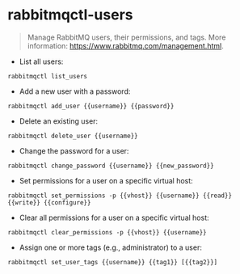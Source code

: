 # rabbitmqctl-users

> Manage RabbitMQ users, their permissions, and tags.
> More information: <https://www.rabbitmq.com/management.html>.

- List all users:

`rabbitmqctl list_users`

- Add a new user with a password:

`rabbitmqctl add_user {{username}} {{password}}`

- Delete an existing user:

`rabbitmqctl delete_user {{username}}`

- Change the password for a user:

`rabbitmqctl change_password {{username}} {{new_password}}`

- Set permissions for a user on a specific virtual host:

`rabbitmqctl set_permissions -p {{vhost}} {{username}} {{read}} {{write}} {{configure}}`

- Clear all permissions for a user on a specific virtual host:

`rabbitmqctl clear_permissions -p {{vhost}} {{username}}`

- Assign one or more tags (e.g., administrator) to a user:

`rabbitmqctl set_user_tags {{username}} {{tag1}} [{{tag2}}]`
